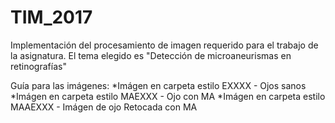 # TIM_2017

Implementación del procesamiento de imagen requerido para el trabajo de la asignatura.
El tema elegido es "Detección de microaneurismas en retinografías"

Guía para las imágenes:
*Imágen en carpeta estilo EXXXX - Ojos sanos
*Imágen en carpeta estilo MAEXXX - Ojo con MA
*Imágen en carpeta estilo MAAEXXX - Imágen de ojo Retocada con MA
